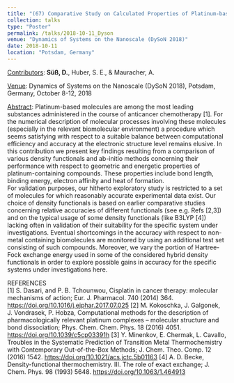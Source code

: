 ```yaml
---
title: "(67) Comparative Study on Calculated Properties of Platinum-based Molecules"
collection: talks
type: "Poster"
permalink: /talks/2018-10-11_Dyson
venue: "Dynamics of Systems on the Nanoscale (DySoN 2018)"
date: 2018-10-11
location: "Potsdam, Germany"
---
```


<u>Contributors</u>: <b>Süß, D.</b>, Huber, S. E., & Mauracher, A.

<u>Venue</u>: Dynamics of Systems on the Nanoscale (DySoN 2018), Potsdam, Germany, October 8-12, 2018

<u>Abstract</u>: Platinum-based molecules are among the most leading substances administered in the course of anticancer chemotherapy [1]. For the numerical description of molecular processes involving these molecules (especially in the relevant biomolecular environment) a procedure which seems satisfying with respect to a suitable balance between computational efficiency and accuracy at the electronic structure level remains elusive. In this contribution we present key findings resulting from  a comparison of various density functionals and ab-initio methods concerning their performance with respect to geometric and energetic properties of platinum-containing compounds. These properties include bond length, binding energy, electron affinity and heat of formation.<br />
For validation purposes, our hitherto exploratory study is restricted to a set of molecules for which reasonably accurate experimental data exist. Our choice of density functionals is based on earlier comparative studies concerning relative accuracies of different functionals (see e.g. Refs [2,3]) and on the typical usage of some density functionals (like B3LYP [4]) lacking often in validation of their suitability for the specific system under investigations. Eventual shortcomings in the accuracy with respect to non-metal containing biomolecules are monitored by using an additional test set consisting of such compounds. Moreover, we vary the portion of Hartree-Fock exchange energy used in some of the considered hybrid density functionals in order to explore possible gains in accuracy for the specific systems under investigations here.

REFERENCES<br />
[1] S. Dasari, and P. B. Tchounwou, Cisplatin in cancer therapy: molecular mechanisms of action; Eur. J. Pharmacol. 740 (2014) 364. https://doi.org/10.1016/j.ejphar.2017.07.025
[2] M. Kokoschka, J. Galgonek, J. Vondrasek, P. Hobza, Computational methods for the description of pharmacologically relevant platinum complexes – molecular structure and bond dissociation; Phys. Chem. Chem. Phys. 18 (2016) 4051. https://doi.org/10.1039/c5cp03391h
[3] Y. Minenkov, E. Chermak, L. Cavallo, Troubles in the Systematic Prediction of Transition Metal Thermochemistry with Contemporary Out-of-the-Box Methods; J. Chem. Theo. Comp. 12 (2016) 1542. https://doi.org/10.1021/acs.jctc.5b01163 
[4] A. D. Becke, Density-functional thermochemistry. III. The role of exact exchange; J. Chem. Phys. 98 (1993) 5648. https://doi.org/10.1063/1.464913


<!---
[Slides](http://stefaneha.github.io/files/2024-09-16_OEGP.pdf){:target="_blank"}
-->